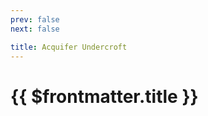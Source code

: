 ```yaml
---
prev: false
next: false

title: Acquifer Undercroft
---
```


# {{ $frontmatter.title }}

<!-- <MyImageComponent image="maps/acquifer-undercroft.png" :alt="$frontmatter.title + ' Map'" /> -->
